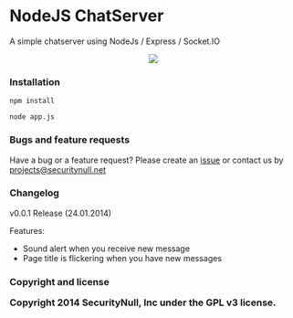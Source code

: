 <h1>NodeJS ChatServer</h1>

A simple chatserver using NodeJs / Express / Socket.IO

<p align="center">
 <img src="http://img819.imageshack.us/img819/3057/tx8l.png"></img>
</p>

<h3>Installation</h3>

```
npm install
```

```
node app.js
```

<h3>Bugs and feature requests</h3>
 
<p>Have a bug or a feature request? Please create an <a href="https://github.com/SecurityNull/nodejs-chatserver/issues">issue</a> or contact us by <a href="mailto:projects@securitynull.net">projects@securitynull.net</a></p>
 
<h3>Changelog</h3>

<p>v0.0.1 Release (24.01.2014)</p>

Features:

- Sound alert when you receive new message
- Page title is flickering when you have new messages

<h3>Copyright and license

Copyright 2014 SecurityNull, Inc under the GPL v3 license.<h3>
